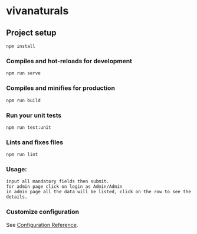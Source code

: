 # vivanaturals

## Project setup
```
npm install
```

### Compiles and hot-reloads for development
```
npm run serve
```

### Compiles and minifies for production
```
npm run build
```

### Run your unit tests
```
npm run test:unit
```

### Lints and fixes files
```
npm run lint
```
### Usage:
```
input all mandatory fields then submit.
for admin page click on login as Admin/Admin
in admin page all the data will be listed, click on the row to see the details.
```

### Customize configuration
See [Configuration Reference](https://cli.vuejs.org/config/).
